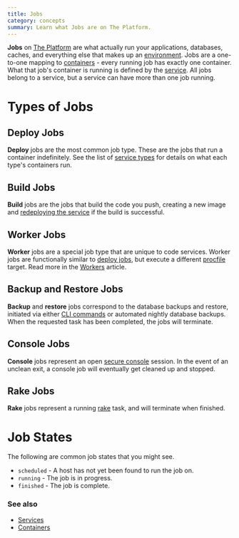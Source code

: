 ```yaml
---
title: Jobs
category: concepts
summary: Learn what Jobs are on The Platform.
---
```


**Jobs** on [The Platform](https://datica.com/platform) are what actually run your applications, databases, caches, and everything else that makes up an [environment](/compliant-cloud/articles/concepts/environments). Jobs are a one-to-one mapping to [containers](/compliant-cloud/articles/concepts/containers) - every running job has exactly one container. What that job's container is running is defined by the [service](/compliant-cloud/articles/concepts/jobs). All jobs belong to a service, but a service can have more than one job running.

# Types of Jobs

## Deploy Jobs

**Deploy** jobs are the most common job type. These are the jobs that run a container indefinitely. See the list of [service types](/compliant-cloud/articles/concepts/services#types-of-services) for details on what each type's containers run.

## Build Jobs

**Build** jobs are the jobs that build the code you push, creating a new image and [redeploying the service](/compliant-cloud/articles/concepts/services#redeploying) if the build is successful.

## Worker Jobs

**Worker** jobs are a special job type that are unique to code services. Worker jobs are functionally similar to [deploy jobs](#deploy-jobs), but execute a different [procfile](/compliant-cloud/articles/writing-your-application#choosing-how-your-application-is-run) target. Read more in the [Workers](/compliant-cloud/articles/concepts/workers) article.

## Backup and Restore Jobs

**Backup** and **restore** jobs correspond to the database backups and restore, initiated via either [CLI commands](/compliant-cloud/cli-reference#db) or automated  nightly database backups. When the requested task has been completed, the jobs will terminate.

## Console Jobs

**Console** jobs represent an open [secure console](/compliant-cloud/articles/console) session. In the event of an unclean exit, a console job will eventually get cleaned up and stopped.

## Rake Jobs

**Rake** jobs represent a running [rake](https://github.com/ruby/rake) task, and will terminate when finished.

# Job States

The following are common job states that you might see.

* `scheduled` - A host has not yet been found to run the job on.
* `running` - The job is in progress.
* `finished` - The job is complete.

### See also

* [Services](/compliant-cloud/articles/concepts/services)
* [Containers](/compliant-cloud/articles/concepts/containers)
